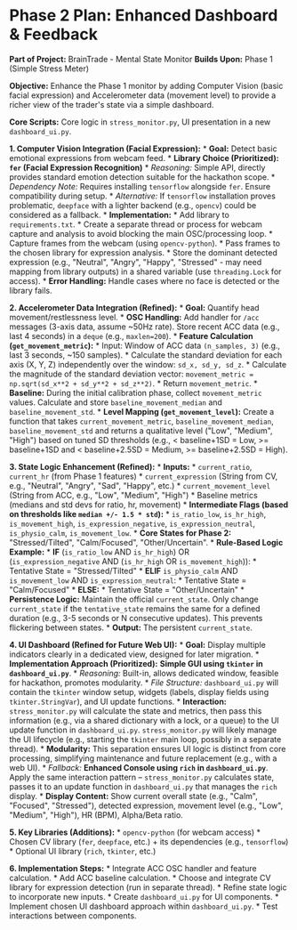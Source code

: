 # Phase 2 Plan: Enhanced Dashboard & Feedback

**Part of Project:** BrainTrade - Mental State Monitor
**Builds Upon:** Phase 1 (Simple Stress Meter)

**Objective:** Enhance the Phase 1 monitor by adding Computer Vision (basic facial expression) and Accelerometer data (movement level) to provide a richer view of the trader's state via a simple dashboard.

**Core Scripts:** Core logic in `stress_monitor.py`, UI presentation in a new `dashboard_ui.py`.

**1. Computer Vision Integration (Facial Expression):**
    *   **Goal:** Detect basic emotional expressions from webcam feed.
    *   **Library Choice (Prioritized):** **`fer` (Facial Expression Recognition)**
        *   *Reasoning:* Simple API, directly provides standard emotion detection suitable for the hackathon scope.
        *   *Dependency Note:* Requires installing `tensorflow` alongside `fer`. Ensure compatibility during setup.
        *   *Alternative:* If `tensorflow` installation proves problematic, `deepface` with a lighter backend (e.g., `opencv`) could be considered as a fallback.
    *   **Implementation:**
        *   Add library to `requirements.txt`.
        *   Create a separate thread or process for webcam capture and analysis to avoid blocking the main OSC/processing loop.
        *   Capture frames from the webcam (using `opencv-python`).
        *   Pass frames to the chosen library for expression analysis.
        *   Store the dominant detected expression (e.g., "Neutral", "Angry", "Happy", "Stressed" - may need mapping from library outputs) in a shared variable (use `threading.Lock` for access).
    *   **Error Handling:** Handle cases where no face is detected or the library fails.

**2. Accelerometer Data Integration (Refined):**
    *   **Goal:** Quantify head movement/restlessness level.
    *   **OSC Handling:** Add handler for `/acc` messages (3-axis data, assume ~50Hz rate). Store recent ACC data (e.g., last 4 seconds) in a `deque` (e.g., `maxlen=200`).
    *   **Feature Calculation (`get_movement_metric`):**
        *   Input: Window of ACC data `(n_samples, 3)` (e.g., last 3 seconds, ~150 samples).
        *   Calculate the standard deviation for each axis (X, Y, Z) independently over the window: `sd_x, sd_y, sd_z`.
        *   Calculate the magnitude of the standard deviation vector: `movement_metric = np.sqrt(sd_x**2 + sd_y**2 + sd_z**2)`.
        *   Return `movement_metric`.
    *   **Baseline:** During the initial calibration phase, collect `movement_metric` values. Calculate and store `baseline_movement_median` and `baseline_movement_std`.
    *   **Level Mapping (`get_movement_level`):** Create a function that takes `current_movement_metric`, `baseline_movement_median`, `baseline_movement_std` and returns a qualitative level ("Low", "Medium", "High") based on tuned SD thresholds (e.g., < baseline+1SD = Low, >= baseline+1SD and < baseline+2.5SD = Medium, >= baseline+2.5SD = High).

**3. State Logic Enhancement (Refined):**
    *   **Inputs:**
        *   `current_ratio`, `current_hr` (from Phase 1 features)
        *   `current_expression` (String from CV, e.g., "Neutral", "Angry", "Sad", "Happy", etc.)
        *   `current_movement_level` (String from ACC, e.g., "Low", "Medium", "High")
        *   Baseline metrics (medians and std devs for ratio, hr, movement)
    *   **Intermediate Flags (based on thresholds like `median +/- 1.5 * std`):**
        *   `is_ratio_low`, `is_hr_high`, `is_movement_high`, `is_expression_negative`, `is_expression_neutral`, `is_physio_calm`, `is_movement_low`.
    *   **Core States for Phase 2:** "Stressed/Tilted", "Calm/Focused", "Other/Uncertain".
    *   **Rule-Based Logic Example:**
        *   **IF** (`is_ratio_low` AND `is_hr_high`) OR \
             (`is_expression_negative` AND (`is_hr_high` OR `is_movement_high`)):
            *   Tentative State = "Stressed/Tilted"
        *   **ELIF** `is_physio_calm` AND `is_movement_low` AND `is_expression_neutral`:
            *   Tentative State = "Calm/Focused"
        *   **ELSE:**
            *   Tentative State = "Other/Uncertain"
    *   **Persistence Logic:** Maintain the official `current_state`. Only change `current_state` if the `tentative_state` remains the same for a defined duration (e.g., 3-5 seconds or N consecutive updates). This prevents flickering between states.
    *   **Output:** The persistent `current_state`.

**4. UI Dashboard (Refined for Future Web UI):**
    *   **Goal:** Display multiple indicators clearly in a dedicated view, designed for later migration.
    *   **Implementation Approach (Prioritized):** **Simple GUI using `tkinter` in `dashboard_ui.py`**.
        *   *Reasoning:* Built-in, allows dedicated window, feasible for hackathon, promotes modularity.
        *   *File Structure:* `dashboard_ui.py` will contain the `tkinter` window setup, widgets (labels, display fields using `tkinter.StringVar`), and UI update functions.
        *   **Interaction:** `stress_monitor.py` will calculate the state and metrics, then pass this information (e.g., via a shared dictionary with a lock, or a queue) to the UI update function in `dashboard_ui.py`. `stress_monitor.py` will likely manage the UI lifecycle (e.g., starting the `tkinter` main loop, possibly in a separate thread).
        *   **Modularity:** This separation ensures UI logic is distinct from core processing, simplifying maintenance and future replacement (e.g., with a web UI).
        *   *Fallback:* **Enhanced Console using `rich` in `dashboard_ui.py`**. Apply the same interaction pattern – `stress_monitor.py` calculates state, passes it to an update function in `dashboard_ui.py` that manages the `rich` display.
    *   **Display Content:** Show current overall state (e.g., "Calm", "Focused", "Stressed"), detected expression, movement level (e.g., "Low", "Medium", "High"), HR (BPM), Alpha/Beta ratio.

**5. Key Libraries (Additions):**
    *   `opencv-python` (for webcam access)
    *   Chosen CV library (`fer`, `deepface`, etc.) + its dependencies (e.g., `tensorflow`)
    *   Optional UI library (`rich`, `tkinter`, etc.)

**6. Implementation Steps:**
    *   Integrate ACC OSC handler and feature calculation.
    *   Add ACC baseline calculation.
    *   Choose and integrate CV library for expression detection (run in separate thread).
    *   Refine state logic to incorporate new inputs.
    *   Create `dashboard_ui.py` for UI components.
    *   Implement chosen UI dashboard approach within `dashboard_ui.py`.
    *   Test interactions between components.